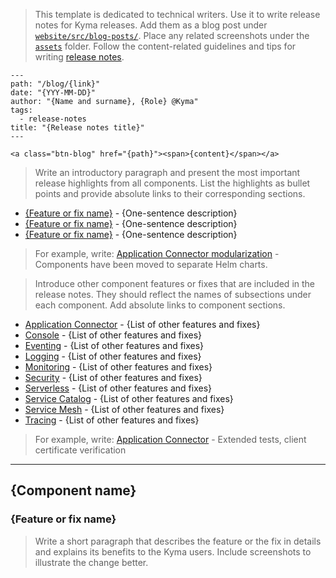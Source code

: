 > This template is dedicated to technical writers. Use it to write release notes for Kyma releases. Add them as a blog post under [`website/src/blog-posts/`](https://github.com/kyma-project/website/tree/master/src/blog-posts). Place any related screenshots under the [`assets`](https://github.com/kyma-project/website/tree/master/src/blog-posts/assets) folder. Follow the content-related guidelines and tips for writing [release notes](../../release-notes.md).

<!-- Fill in the required metadata for the blog post to render properly on the "kyma-project.io" website. Remember to remove the code block. -->

```
---
path: "/blog/{link}"
date: "{YYY-MM-DD}"
author: "{Name and surname}, {Role} @Kyma"
tags:
  - release-notes
title: "{Release notes title}"
---
```

<!-- This line adds a button that allows you to download the latest release. Provide the path to the release on GitHub in place of the {path} placeholder and put "Download {version number}" in place of the {content} placeholder. Remember to remove the code block. -->

```
<a class="btn-blog" href="{path}"><span>{content}</span></a>
```

> Write an introductory paragraph and present the most important release highlights from all components. List the highlights as bullet points and provide absolute links to their corresponding sections.

- [{Feature or fix name}](#absolute-link-to-subsection) - {One-sentence description}
- [{Feature or fix name}](#absolute-link-to-subsection) - {One-sentence description}
- [{Feature or fix name}](#absolute-link-to-subsection) - {One-sentence description}

> For example, write:
> [Application Connector modularization](#section-link) - Components have been moved to separate Helm charts.

> Introduce other component features or fixes that are included in the release notes. They should reflect the names of subsections under each component. Add absolute links to component sections.

- [Application Connector](#absolute-link-to-subsection) - {List of other features and fixes}
- [Console](#absolute-link-to-subsection) - {List of other features and fixes}
- [Eventing](#absolute-link-to-subsection) - {List of other features and fixes}
- [Logging](#absolute-link-to-subsection) - {List of other features and fixes}
- [Monitoring](#absolute-link-to-subsection) - {List of other features and fixes}
- [Security](#absolute-link-to-subsection) - {List of other features and fixes}
- [Serverless](#absolute-link-to-subsection) - {List of other features and fixes}
- [Service Catalog](#absolute-link-to-subsection) - {List of other features and fixes}
- [Service Mesh](#absolute-link-to-subsection) - {List of other features and fixes}
- [Tracing](#absolute-link-to-subsection) - {List of other features and fixes}

> For example, write:
> [Application Connector](https://kyma-project.io/blog/release-notes-05#application-connector) - Extended tests, client certificate verification

---

## {Component name}

### {Feature or fix name}

> Write a short paragraph that describes the feature or the fix in details and explains its benefits to the Kyma users. Include screenshots to illustrate the change better.
